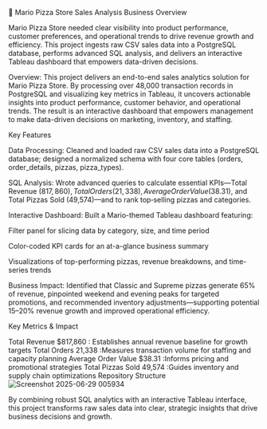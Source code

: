 🍕 Mario Pizza Store Sales Analysis
Business Overview

Mario Pizza Store needed clear visibility into product performance, customer preferences, and operational trends to drive revenue growth and efficiency. This project ingests raw CSV sales data into a PostgreSQL database, performs advanced SQL analysis, and delivers an interactive Tableau dashboard that empowers data-driven decisions.

Overview:
This project delivers an end-to-end sales analytics solution for Mario Pizza Store. By processing over 48,000 transaction records in PostgreSQL and visualizing key metrics in Tableau, it uncovers actionable insights into product performance, customer behavior, and operational trends. The result is an interactive dashboard that empowers management to make data-driven decisions on marketing, inventory, and staffing.


Key Features

Data Processing: Cleaned and loaded raw CSV sales data into a PostgreSQL database; designed a normalized schema with four core tables (orders, order_details, pizzas, pizza_types).

SQL Analysis: Wrote advanced queries to calculate essential KPIs—Total Revenue ($817,860), Total Orders (21,338), Average Order Value ($38.31), and Total Pizzas Sold (49,574)—and to rank top‐selling pizzas and categories.

Interactive Dashboard: Built a Mario-themed Tableau dashboard featuring:

Filter panel for slicing data by category, size, and time period

Color-coded KPI cards for an at-a-glance business summary

Visualizations of top-performing pizzas, revenue breakdowns, and time-series trends

Business Impact: Identified that Classic and Supreme pizzas generate 65% of revenue, pinpointed weekend and evening peaks for targeted promotions, and recommended inventory adjustments—supporting potential 15–20% revenue growth and improved operational efficiency.


Key Metrics & Impact

Total Revenue	$817,860	    : Establishes annual revenue baseline for growth targets
Total Orders	21,338	      :Measures transaction volume for staffing and capacity planning
Average Order Value	$38.31  :Informs pricing and promotional strategies
Total Pizzas Sold	49,574	  :Guides inventory and supply chain optimizations
Repository Structure
![Screenshot 2025-06-29 005934](https://github.com/user-attachments/assets/b824a56d-aba4-4937-927a-050c7322f7bd)


By combining robust SQL analytics with an interactive Tableau interface, this project transforms raw sales data into clear, strategic insights that drive business decisions and growth.
